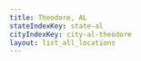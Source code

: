 ```yaml
---
title: Theodore, AL
stateIndexKey: state-al
cityIndexKey: city-al-theodore
layout: list_all_locations
---
```

